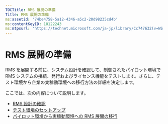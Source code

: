 ```yaml
---
TOCTitle: RMS 展開の準備
Title: RMS 展開の準備
ms:assetid: '74be4758-5a12-4346-a5c2-20d98235cd4b'
ms:contentKeyID: 18122243
ms:mtpsurl: 'https://technet.microsoft.com/ja-jp/library/Cc747632(v=WS.10)'
---
```


RMS 展開の準備
==============

RMS を展開する前に、システム設計を確認して、制御されたパイロット環境で RMS システムの接続、発行およびライセンス機能をテストします。さらに、テスト環境から企業の実稼動環境への移行方法の詳細を決定します。

ここでは、次の内容について説明します。

-   [RMS 設計の確認](https://technet.microsoft.com/0ed1dd67-8e07-47c9-9e2e-0104438bd19f)
-   [テスト環境のセットアップ](https://technet.microsoft.com/cdd96b05-49e2-4b6f-bfae-40b5c028ec66)
-   [パイロット環境から実稼動環境への RMS 展開の移行](https://technet.microsoft.com/ea151946-22fb-4cba-a3ef-fd7a4bf0d292)

